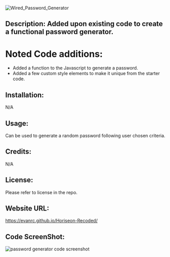 ![Wired_Password_Generator](https://user-images.githubusercontent.com/124648885/231634874-ba99c718-f2fb-4122-acbe-e154290fd6b5.png)



## Description: Added upon existing code to create a functional password generator.

# Noted Code additions:
- Added a function to the Javascript to generate a password.
- Added a few custom style elements to make it unique from the starter code.

## Installation:
N/A

## Usage:
Can be used to generate a random password following user chosen criteria.

## Credits:
N/A

## License:
Please refer to license in the repo.

## Website URL:
https://evanrc.github.io/Horiseon-Recoded/

## Code ScreenShot:
![password generator code screenshot](https://user-images.githubusercontent.com/124648885/231635655-5dcc7a8e-f336-49b4-bbca-e2c8bf36a026.png)
